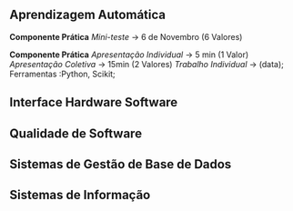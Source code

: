 ## Aprendizagem Automática
  **Componente Prática**
 *Mini-teste* -> 6 de Novembro (6 Valores)
 
 **Componente Prática**
*Apresentação Individual* -> 5 min (1 Valor)
*Apresentação Coletiva* -> 15min (2 Valores)
	*Trabalho Individual* -> (data);  
		Ferramentas :Python, Scikit;
 
## Interface Hardware Software

## Qualidade de Software

## Sistemas de Gestão de Base de Dados

## Sistemas de Informação

